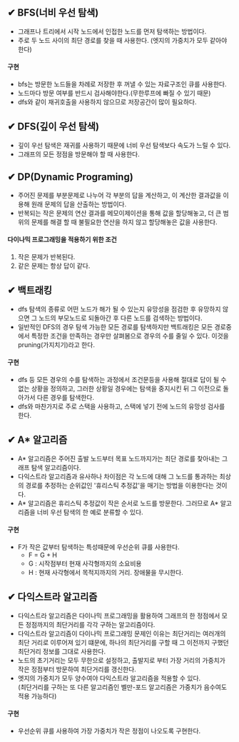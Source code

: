 ## ✔ BFS(너비 우선 탐색)
* 그래프나 트리에서 시작 노드에서 인접한 노드를 먼저 탐색하는 방법이다.
* 주로 두 노드 사이의 최단 경로를 찾을 때 사용한다. (엣지의 가중치가 모두 같아야 한다)

#### 구현
* bfs는 방문한 노드들을 차례로 저장한 후 꺼낼 수 있는 자료구조인 큐를 사용한다.
* 노드마다 방문 여부를 반드시 검사해야한다.(무한루프에 빠질 수 있기 때문)
* dfs와 같이 재귀호출을 사용하지 않으므로 저장공간이 많이 필요하다.


## ✔ DFS(깊이 우선 탐색)
* 깊이 우선 탐색은 재귀를 사용하기 때문에 너비 우선 탐색보다 속도가 느릴 수 있다.
* 그래프의 모든 정점을 방문해야 할 때 사용한다.


## ✔ DP(Dynamic Programing)
* 주어진 문제를 부분문제로 나누어 각 부분의 답을 계산하고, 이 계산한 결과값을 이용해 원래 문제의 답을 산출하는 방법이다.   
* 반복되는 작은 문제의 연산 결과를 메모이제이션을 통해 값을 할당해놓고, 더 큰 범위의 문제를 해결 할 때 불필요한 연산을 하지 않고 할당해놓은 값을 사용한다.

#### 다이나믹 프로그래밍을 적용하기 위한 조건
1. 작은 문제가 반복된다.
2. 같은 문제는 항상 답이 같다.


## ✔ 백트래킹
* dfs 탐색의 종류로 어떤 노드가 해가 될 수 있는지 유망성을 점검한 후 유망하지 않으면 그 노드의 부모노드로 되돌아간 후 다른 노드를 검색하는 방법이다.
* 일반적인 DFS의 경우 탐색 가능한 모든 경로를 탐색하지만 백트래킹은 모든 경로중에서 특정한 조건을 만족하는 경우만 살펴봄으로 경우의 수를 줄일 수 있다. 이것을 pruning(가지치기)라고 한다.

#### 구현
* dfs 등 모든 경우의 수를 탐색하는 과정에서 조건문등을 사용해 절대로 답이 될 수 없는 상황을 정의하고, 그러한 상황일 경우에는 탐색을 중지시킨 뒤 그 이전으로 돌아가서 다른 경우를 탐색한다.   
* dfs와 마찬가지로 주로 스택을 사용하고, 스택에 넣기 전에 노드의 유망성 검사를 한다.


## ✔ A* 알고리즘
* A* 알고리즘은 주어진 출발 노드부터 목표 노드까지가는 최단 경로를 찾아내는 그래프 탐색 알고리즘이다.
* 다익스트라 알고리즘과 유사하나 차이점은 각 노드에 대해 그 노드를 통과하는 최상의 경로를 추정하는 순위값인 '휴리스틱 추정값'을 매기는 방법을 이용한다는 것이다.
* A* 알고리즘은 휴리스틱 추정값이 작은 순서로 노드를 방문한다. 그러므로 A* 알고리즘을 너비 우선 탐색의 한 예로 분류할 수 있다. 

#### 구현
* F가 작은 값부터 탐색하는 특성때문에 우선순위 큐를 사용한다.
  * F = G + H
  * G : 시작점부터 현재 사각형까지의 소요비용
  * H : 현재 사각형에서 목적지까지의 거리. 장애물을 무시한다.


## ✔ 다익스트라 알고리즘
* 다익스트라 알고리즘은 다이나믹 프로그래밍을 활용하여 그래프의 한 정점에서 모든 정점까지의 최단거리를 각각 구하는 알고리즘이다.
* 다익스트라 알고리즘이 다이나믹 프로그래밍 문제인 이유는 최단거리는 여러개의 최단 거리로 이루어져 있기 떄문에, 하나의 최단거리를 구할 때 그 이전까지 구했던 최단거리 정보를 그대로 사용한다.
* 노드의 초기거리는 모두 무한으로 설정하고, 출발지로 부터 가장 거리의 가중치가 작은 정점부터 방문하여 최단거리를 갱신한다.
* 엣지의 가중치가 모두 양수여야 다익스트라 알고리즘을 적용할 수 있다.   
  (최단거리를 구하는 또 다른 알고리즘인 벨만-포드 알고리즘은 가중치가 음수여도 적용 가능하다)

#### 구현
* 우선순위 큐를 사용하여 가장 가중치가 작은 정점이 나오도록 구현한다.
